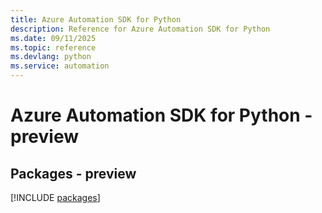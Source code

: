 ```yaml
---
title: Azure Automation SDK for Python
description: Reference for Azure Automation SDK for Python
ms.date: 09/11/2025
ms.topic: reference
ms.devlang: python
ms.service: automation
---
```

# Azure Automation SDK for Python - preview
## Packages - preview
[!INCLUDE [packages](automation-index.md)]